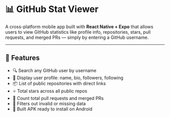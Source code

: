 # 📊 GitHub Stat Viewer

A cross-platform mobile app built with **React Native + Expo** that allows users to view GitHub statistics like profile info, repositories, stars, pull requests, and merged PRs — simply by entering a GitHub username.

---

## 📱 Features

- 🔍 Search any GitHub user by username
- 👤 Display user profile: name, bio, followers, following
- 📦 List of public repositories with direct links
- ⭐ Total stars across all public repos
- 🔁 Count total pull requests and merged PRs
- 🚫 Filters out invalid or missing data
- 📲 Built APK ready to install on Android


